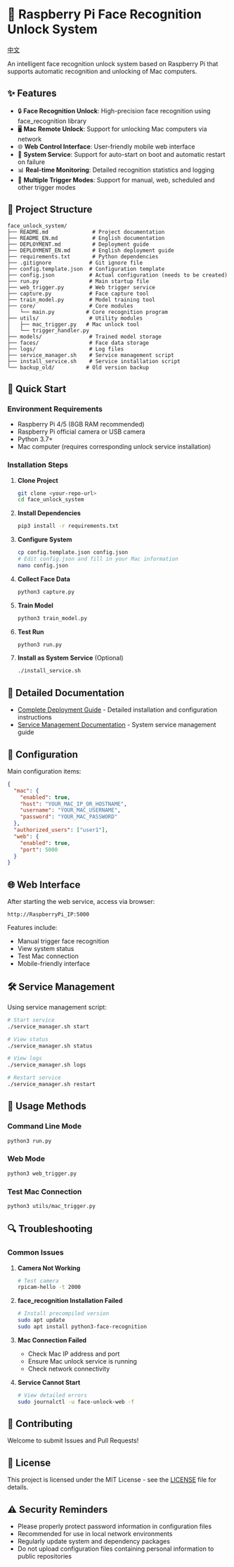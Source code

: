 # 🔐 Raspberry Pi Face Recognition Unlock System

[中文](README.md) 

An intelligent face recognition unlock system based on Raspberry Pi that supports automatic recognition and unlocking of Mac computers.

## ✨ Features

- 🔒 **Face Recognition Unlock**: High-precision face recognition using face_recognition library
- 🖥️ **Mac Remote Unlock**: Support for unlocking Mac computers via network
- 🌐 **Web Control Interface**: User-friendly mobile web interface
- 🔧 **System Service**: Support for auto-start on boot and automatic restart on failure
- 📊 **Real-time Monitoring**: Detailed recognition statistics and logging
- 🎯 **Multiple Trigger Modes**: Support for manual, web, scheduled and other trigger modes

## 📁 Project Structure

```
face_unlock_system/
├── README.md              # Project documentation
├── README_EN.md           # English documentation
├── DEPLOYMENT.md          # Deployment guide
├── DEPLOYMENT_EN.md       # English deployment guide
├── requirements.txt       # Python dependencies
├── .gitignore            # Git ignore file
├── config.template.json  # Configuration template
├── config.json           # Actual configuration (needs to be created)
├── run.py                # Main startup file
├── web_trigger.py        # Web trigger service
├── capture.py            # Face capture tool
├── train_model.py        # Model training tool
├── core/                 # Core modules
│   └── main.py          # Core recognition program
├── utils/                # Utility modules
│   ├── mac_trigger.py   # Mac unlock tool
│   └── trigger_handler.py
├── models/               # Trained model storage
├── faces/                # Face data storage
├── logs/                 # Log files
├── service_manager.sh    # Service management script
├── install_service.sh    # Service installation script
└── backup_old/          # Old version backup
```

## 🚀 Quick Start

### Environment Requirements

- Raspberry Pi 4/5 (8GB RAM recommended)
- Raspberry Pi official camera or USB camera
- Python 3.7+
- Mac computer (requires corresponding unlock service installation)

### Installation Steps

1. **Clone Project**

   ```bash
   git clone <your-repo-url>
   cd face_unlock_system
   ```

2. **Install Dependencies**

   ```bash
   pip3 install -r requirements.txt
   ```

3. **Configure System**

   ```bash
   cp config.template.json config.json
   # Edit config.json and fill in your Mac information
   nano config.json
   ```

4. **Collect Face Data**

   ```bash
   python3 capture.py
   ```

5. **Train Model**

   ```bash
   python3 train_model.py
   ```

6. **Test Run**

   ```bash
   python3 run.py
   ```

7. **Install as System Service** (Optional)
   ```bash
   ./install_service.sh
   ```

## 📖 Detailed Documentation

- [Complete Deployment Guide](DEPLOYMENT_EN.md) - Detailed installation and configuration instructions
- [Service Management Documentation](SERVICE_README_EN.md) - System service management guide

## 🔧 Configuration

Main configuration items:

```json
{
  "mac": {
    "enabled": true,
    "host": "YOUR_MAC_IP_OR_HOSTNAME",
    "username": "YOUR_MAC_USERNAME",
    "password": "YOUR_MAC_PASSWORD"
  },
  "authorized_users": ["user1"],
  "web": {
    "enabled": true,
    "port": 5000
  }
}
```

## 🌐 Web Interface

After starting the web service, access via browser:

```
http://RaspberryPi_IP:5000
```

Features include:

- Manual trigger face recognition
- View system status
- Test Mac connection
- Mobile-friendly interface

## 🛠️ Service Management

Using service management script:

```bash
# Start service
./service_manager.sh start

# View status
./service_manager.sh status

# View logs
./service_manager.sh logs

# Restart service
./service_manager.sh restart
```

## 📝 Usage Methods

### Command Line Mode

```bash
python3 run.py
```

### Web Mode

```bash
python3 web_trigger.py
```

### Test Mac Connection

```bash
python3 utils/mac_trigger.py
```

## 🔍 Troubleshooting

### Common Issues

1. **Camera Not Working**

   ```bash
   # Test camera
   rpicam-hello -t 2000
   ```

2. **face_recognition Installation Failed**

   ```bash
   # Install precompiled version
   sudo apt update
   sudo apt install python3-face-recognition
   ```

3. **Mac Connection Failed**

   - Check Mac IP address and port
   - Ensure Mac unlock service is running
   - Check network connectivity

4. **Service Cannot Start**
   ```bash
   # View detailed errors
   sudo journalctl -u face-unlock-web -f
   ```

## 🤝 Contributing

Welcome to submit Issues and Pull Requests!

## 📄 License

This project is licensed under the MIT License - see the [LICENSE](LICENSE) file for details.

## ⚠️ Security Reminders

- Please properly protect password information in configuration files
- Recommended for use in local network environments
- Regularly update system and dependency packages
- Do not upload configuration files containing personal information to public repositories

